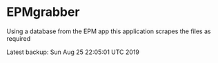 # EPMgrabber
Using a database from the EPM app this application scrapes the files as required


Latest backup: Sun Aug 25 22:05:01 UTC 2019
